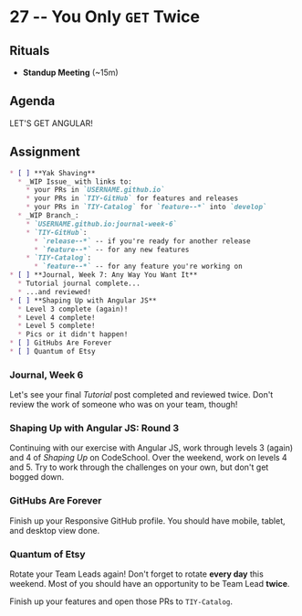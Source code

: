 # 27 -- You Only `GET` Twice

## Rituals

* **Standup Meeting** (~15m)

## Agenda

LET'S GET ANGULAR!

## Assignment

```markdown
* [ ] **Yak Shaving**
  * _WIP Issue_ with links to:
    * your PRs in `USERNAME.github.io`
    * your PRs in `TIY-GitHub` for features and releases
    * your PRs in `TIY-Catalog` for `feature--*` into `develop`
  * _WIP Branch_:
    * `USERNAME.github.io:journal-week-6`
    * `TIY-GitHub`:
      * `release--*` -- if you're ready for another release
      * `feature--*` -- for any new features
    * `TIY-Catalog`:
      * `feature--*` -- for any feature you're working on
* [ ] **Journal, Week 7: Any Way You Want It**
  * Tutorial journal complete...
  * ...and reviewed!
* [ ] **Shaping Up with Angular JS**
  * Level 3 complete (again)!
  * Level 4 complete!
  * Level 5 complete!
  * Pics or it didn't happen!
* [ ] GitHubs Are Forever
* [ ] Quantum of Etsy
```

### Journal, Week 6

Let's see your final _Tutorial_ post completed and reviewed twice. Don't review the work of someone who was on your team, though!

### Shaping Up with Angular JS: Round 3

Continuing with our exercise with Angular JS, work through levels 3 (again) and 4 of _Shaping Up_ on CodeSchool.  Over the weekend, work on levels 4 and 5.  Try to work through the challenges on your own, but don't get bogged down.

### GitHubs Are Forever

Finish up your Responsive GitHub profile. You should have mobile, tablet, and desktop view done. 

### Quantum of Etsy

Rotate your Team Leads again! Don't forget to rotate **every day** this weekend. Most of you should have an opportunity to be Team Lead **twice**.

Finish up your features and open those PRs to `TIY-Catalog`. 
